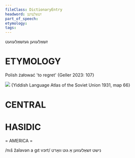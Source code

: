 ```yaml
---
fileClass: DictionaryEntry
headword: זשאַלעווען
part_of_speech: 
etymology: 
tags: 
---
```

זשאַלעווען
געזשאַלעוועט

ETYMOLOGY
===========
Polish żałować 'to regret'
{Geller 2023: 107}

![](https://ia801509.us.archive.org/29/items/shprakhatlas/ShprakhatlasKarte66-Optimized.jpg)
{Yiddish Language Atlas of the Soviet Union 1931, map 66}

CENTRAL
========

HASIDIC
=======
= AMERICA = 

/nɩš žaləvən a gɩt vɔrt/ נישט זשאַלעווען אַ גוט וואָרט